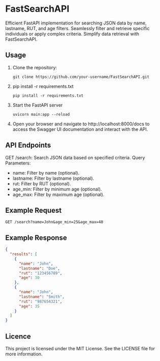 # FastSearchAPI

Efficient FastAPI implementation for searching JSON data by name, lastname, RUT, and age filters. Seamlessly filter and retrieve specific individuals or apply complex criteria. Simplify data retrieval with FastSearchAPI.

## Usage

1. Clone the repository:
   ```shell
   git clone https://github.com/your-username/FastSearchAPI.git

2. pip install -r requirements.txt
   ```shell
   pip install -r requirements.txt

3. Start the FastAPI server
   ```shell
   uvicorn main:app --reload

5. Open your browser and navigate to http://localhost:8000/docs to access the Swagger UI documentation and interact with the API.


## API Endpoints
GET /search: Search JSON data based on specified criteria.
Query Parameters:
  - name: Filter by name (optional).
  - lastname: Filter by lastname (optional).
  - rut: Filter by RUT (optional).
  - age_min: Filter by minimum age (optional).
  - age_max: Filter by maximum age (optional).


## Example Request
```http
GET /search?name=John&age_min=25&age_max=40
```

## Example Response
```json
{
  "results": [
    {
      "name": "John",
      "lastname": "Doe",
      "rut": "123456789",
      "age": 30
    },
    {
      "name": "John",
      "lastname": "Smith",
      "rut": "987654321",
      "age": 35
    }
  ]
}
```


## Licence

This project is licensed under the MIT License. See the LICENSE file for more information.

